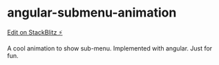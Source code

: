 # angular-submenu-animation

[Edit on StackBlitz ⚡️](https://stackblitz.com/edit/angular-submenu-animation)

A cool animation to show sub-menu. Implemented with angular. Just for fun.
